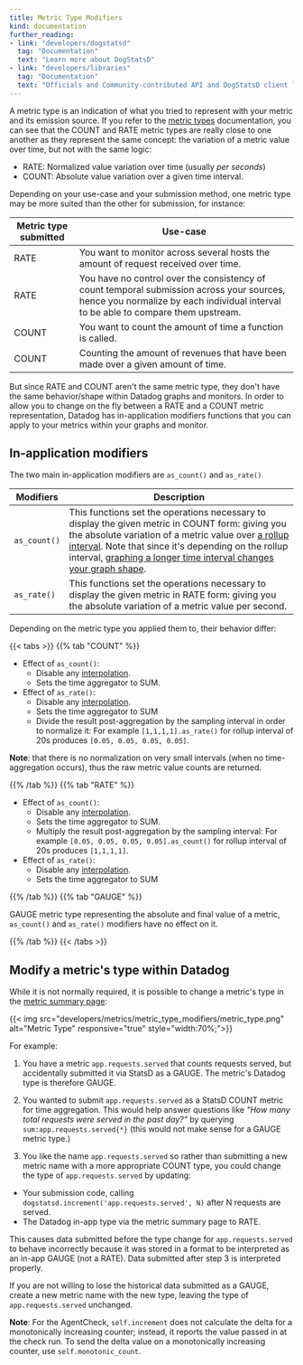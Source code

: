 ```yaml
---
title: Metric Type Modifiers
kind: documentation
further_reading:
- link: "developers/dogstatsd"
  tag: "Documentation"
  text: "Learn more about DogStatsD"
- link: "developers/libraries"
  tag: "Documentation"
  text: "Officials and Community-contributed API and DogStatsD client libraries"
---
```


A metric type is an indication of what you tried to represent with your metric and its emission source. If you refer to the [metric types][1] documentation, you can see that the COUNT and RATE metric types are really close to one another as they represent the same concept: the variation of a metric value over time, but not with the same logic:

* RATE: Normalized value variation over time (usually _per seconds_)
* COUNT: Absolute value variation over a given time interval.

Depending on your use-case and your submission method, one metric type may be more suited than the other for submission, for instance:

| Metric type submitted | Use-case                                                                                                                                                                        |
| ------------          | ----------                                                                                                                                                                      |
| RATE                  | You want to monitor across several hosts the amount of request received over time.                                                                                              |
| RATE                  | You have no control over the consistency of count temporal submission across your sources, hence you normalize by each individual interval to be able to compare them upstream. |
| COUNT                 | You want to count the amount of time a function is called.                                                                                                                      |
| COUNT                 | Counting the amount of revenues that have been made over a given amount of time.                                                                                                |

But since RATE and COUNT aren't the same metric type, they don't have the same behavior/shape within Datadog graphs and monitors. In order to allow you to change on the fly between a RATE and a COUNT metric representation, Datadog has in-application modifiers functions that you can apply to your metrics within your graphs and monitor.

## In-application modifiers

The two main in-application modifiers are `as_count()` and `as_rate()`

| Modifiers    | Description                                                                                                                                                                                                                                                                                   |
| -------      | -------                                                                                                                                                                                                                                                                                       |
| `as_count()` | This functions set the operations necessary to display the given metric in COUNT form: giving you the absolute variation of a metric value over [a rollup interval][2]. Note that since it's depending on the rollup interval, [graphing a longer time interval changes your graph shape][3]. |
| `as_rate()`  | This functions set the operations necessary to display the given metric in RATE form: giving you the absolute variation of a metric value per second.                                                                                                                                         |

Depending on the metric type you applied them to, their behavior differ:

{{< tabs >}}
{{% tab "COUNT" %}}

* Effect of `as_count()`:
  * Disable any [interpolation][1].
  * Sets the time aggregator to SUM.
* Effect of `as_rate()`:
  * Disable any [interpolation][1].
  * Sets the time aggregator to SUM
  * Divide the result post-aggregation by the sampling interval in order to normalize it: For example `[1,1,1,1].as_rate()` for rollup interval of 20s produces `[0.05, 0.05, 0.05, 0.05]`.

**Note**: that there is no normalization on very small intervals (when no time-aggregation occurs), thus the raw metric value counts are returned.

[1]: /graphing/faq/interpolation-the-fill-modifier-explained
{{% /tab %}}
{{% tab "RATE" %}}

* Effect of `as_count()`:
  * Disable any [interpolation][1].
  * Sets the time aggregator to SUM.
  * Multiply the result post-aggregation by the sampling interval: For example `[0.05, 0.05, 0.05, 0.05].as_count()` for rollup interval of 20s produces `[1,1,1,1]`.
* Effect of `as_rate()`:
  * Disable any [interpolation][1].
  * Sets the time aggregator to SUM

[1]: /graphing/faq/interpolation-the-fill-modifier-explained
{{% /tab %}}
{{% tab "GAUGE" %}}

GAUGE metric type representing the absolute and final value of a metric, `as_count()` and `as_rate()` modifiers have no effect on it.

{{% /tab %}}
{{< /tabs >}}

## Modify a metric's type within Datadog

While it is not normally required, it is possible to change a metric's type in the [metric summary page][4]:

{{< img src="developers/metrics/metric_type_modifiers/metric_type.png" alt="Metric Type" responsive="true" style="width:70%;">}}

For example:

1. You have a metric `app.requests.served` that counts requests served, but accidentally submitted it via StatsD as a GAUGE. The metric's Datadog type is therefore GAUGE.

2. You wanted to submit `app.requests.served` as a StatsD COUNT metric for time aggregation. This would help answer questions like _"How many total requests were served in the past day?"_ by querying `sum:app.requests.served{*}` (this would not make sense for a GAUGE metric type.)

3. You like the name `app.requests.served` so rather than submitting a new metric name with a more appropriate COUNT type, you could change the type of `app.requests.served` by updating:
  * Your submission code, calling `dogstatsd.increment('app.requests.served', N)` after N requests are served.
  * The Datadog in-app type via the metric summary page to RATE.

This causes data submitted before the type change for `app.requests.served` to behave incorrectly because it was stored in a format to be interpreted as an in-app GAUGE (not a RATE). Data submitted after step 3 is interpreted properly.

If you are not willing to lose the historical data submitted as a GAUGE, create a new metric name with the new type, leaving the type of `app.requests.served` unchanged.

**Note**: For the AgentCheck, `self.increment` does not calculate the delta for a monotonically increasing counter; instead, it reports the value passed in at the check run. To send the delta value on a monotonically increasing counter, use `self.monotonic_count`.

[1]: /developers/metrics/metrics_type
[2]: /graphing/metrics/introduction/#time-aggregation
[3]: /graphing/faq/why-does-zooming-out-a-timeframe-also-smooth-out-my-graphs
[4]: https://app.datadoghq.com/metric/summary
